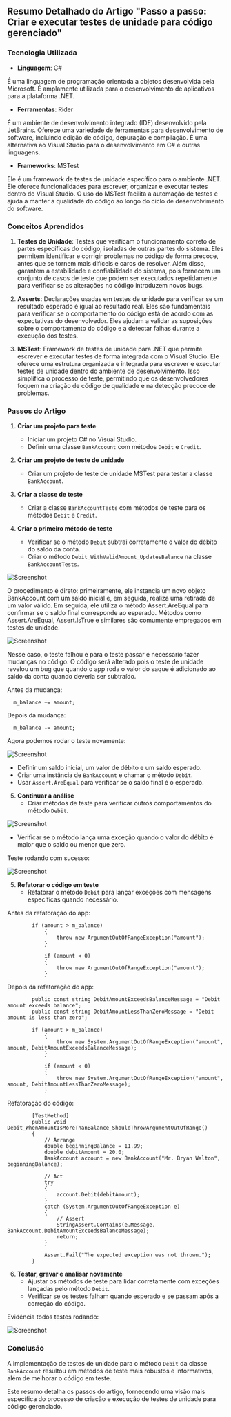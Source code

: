 ## Resumo Detalhado do Artigo "Passo a passo: Criar e executar testes de unidade para código gerenciado"

### Tecnologia Utilizada
- **Linguagem**: C#

É uma linguagem de programação orientada a objetos desenvolvida pela Microsoft. É amplamente utilizada para o desenvolvimento de aplicativos para a plataforma .NET.
- **Ferramentas**: Rider

É um ambiente de desenvolvimento integrado (IDE) desenvolvido pela JetBrains. Oferece uma variedade de ferramentas para desenvolvimento de software, incluindo edição de código, depuração e compilação. É uma alternativa ao Visual Studio para o desenvolvimento em C# e outras linguagens.

- **Frameworks**: MSTest

Ele é um framework de testes de unidade específico para o ambiente .NET. Ele oferece funcionalidades para escrever, organizar e executar testes dentro do Visual Studio. O uso do MSTest facilita a automação de testes e ajuda a manter a qualidade do código ao longo do ciclo de desenvolvimento do software.

### Conceitos Aprendidos
1. **Testes de Unidade**: Testes que verificam o funcionamento correto de partes específicas do código, isoladas de outras partes do sistema. Eles permitem identificar e corrigir problemas no código de forma precoce, antes que se tornem mais difíceis e caros de resolver. Além disso, garantem a estabilidade e confiabilidade do sistema, pois fornecem um conjunto de casos de teste que podem ser executados repetidamente para verificar se as alterações no código introduzem novos bugs.

2. **Asserts**: Declarações usadas em testes de unidade para verificar se um resultado esperado é igual ao resultado real. Eles são fundamentais para verificar se o comportamento do código está de acordo com as expectativas do desenvolvedor. Eles ajudam a validar as suposições sobre o comportamento do código e a detectar falhas durante a execução dos testes.

3. **MSTest**: Framework de testes de unidade para .NET que permite escrever e executar testes de forma integrada com o Visual Studio. Ele oferece uma estrutura organizada e integrada para escrever e executar testes de unidade dentro do ambiente de desenvolvimento. Isso simplifica o processo de teste, permitindo que os desenvolvedores foquem na criação de código de qualidade e na detecção precoce de problemas.



### Passos do Artigo

1. **Criar um projeto para teste**
   - Iniciar um projeto C# no Visual Studio.
   - Definir uma classe `BankAccount` com métodos `Debit` e `Credit`.

2. **Criar um projeto de teste de unidade**
   - Criar um projeto de teste de unidade MSTest para testar a classe `BankAccount`.

3. **Criar a classe de teste**
   - Criar a classe `BankAccountTests` com métodos de teste para os métodos `Debit` e `Credit`.

4. **Criar o primeiro método de teste**
   - Verificar se o método `Debit` subtrai corretamente o valor do débito do saldo da conta.
   - Criar o método `Debit_WithValidAmount_UpdatesBalance` na classe `BankAccountTests`.

![Screenshot](./assets/um.png)

O procedimento é direto: primeiramente, ele instancia um novo objeto BankAccount com um saldo inicial e, em seguida, realiza uma retirada de um valor válido. Em seguida, ele utiliza o método Assert.AreEqual para confirmar se o saldo final corresponde ao esperado. Métodos como Assert.AreEqual, Assert.IsTrue e similares são comumente empregados em testes de unidade.

![Screenshot](./assets/dois.png)

Nesse caso, o teste falhou e para o teste passar é necessario fazer mudanças no código. O código será alterado pois o teste de unidade revelou um bug que quando o app roda o valor do saque é adicionado ao saldo da conta quando deveria ser subtraído.

Antes da mudança:

```
  m_balance += amount;
```

Depois da mudança:

```
  m_balance -= amount;
```

Agora podemos rodar o teste novamente:

![Screenshot](./assets/tres.png)

   - Definir um saldo inicial, um valor de débito e um saldo esperado.
   - Criar uma instância de `BankAccount` e chamar o método `Debit`.
   - Usar `Assert.AreEqual` para verificar se o saldo final é o esperado.

5. **Continuar a análise**
   - Criar métodos de teste para verificar outros comportamentos do método `Debit`.
   
![Screenshot](./assets/quarto.png)

   - Verificar se o método lança uma exceção quando o valor do débito é maior que o saldo ou menor que zero.

Teste rodando com sucesso:

![Screenshot](./assets/cinco.png)

5. **Refatorar o código em teste**
   - Refatorar o método `Debit` para lançar exceções com mensagens específicas quando necessário.

Antes da refatoração do app:

```
        if (amount > m_balance)
            {
                throw new ArgumentOutOfRangeException("amount");
            }

            if (amount < 0)
            {
                throw new ArgumentOutOfRangeException("amount");
            }
```

Depois da refatoração do app:

```
        public const string DebitAmountExceedsBalanceMessage = "Debit amount exceeds balance";
        public const string DebitAmountLessThanZeroMessage = "Debit amount is less than zero";

        if (amount > m_balance)
            {
                throw new System.ArgumentOutOfRangeException("amount", amount, DebitAmountExceedsBalanceMessage);
            }

            if (amount < 0)
            {
                throw new System.ArgumentOutOfRangeException("amount", amount, DebitAmountLessThanZeroMessage);
            }
```

Refatoração do código:

```
        [TestMethod]
        public void Debit_WhenAmountIsMoreThanBalance_ShouldThrowArgumentOutOfRange()
        {
            // Arrange
            double beginningBalance = 11.99;
            double debitAmount = 20.0;
            BankAccount account = new BankAccount("Mr. Bryan Walton", beginningBalance);
        
            // Act
            try
            {
                account.Debit(debitAmount);
            }
            catch (System.ArgumentOutOfRangeException e)
            {
                // Assert
                StringAssert.Contains(e.Message, BankAccount.DebitAmountExceedsBalanceMessage);
                return;
            }
        
            Assert.Fail("The expected exception was not thrown.");
        }
```

6. **Testar, gravar e analisar novamente**
   - Ajustar os métodos de teste para lidar corretamente com exceções lançadas pelo método `Debit`.
   - Verificar se os testes falham quando esperado e se passam após a correção do código.
  
Evidência todos testes rodando:

![Screenshot](./assets/seis.png)

### Conclusão
A implementação de testes de unidade para o método `Debit` da classe `BankAccount` resultou em métodos de teste mais robustos e informativos, além de melhorar o código em teste.

Este resumo detalha os passos do artigo, fornecendo uma visão mais específica do processo de criação e execução de testes de unidade para código gerenciado.
